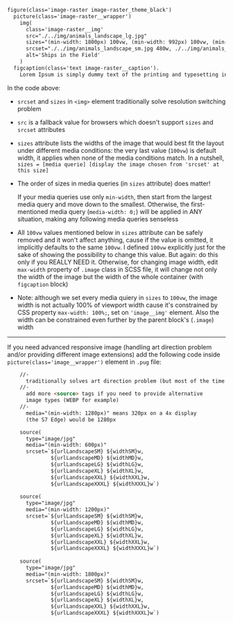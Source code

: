 ```html
figure(class='image-raster image-raster_theme_black')
  picture(class='image-raster__wrapper')   
    img(
      class='image-raster__img'
      src="./../img/animals_landscape_lg.jpg"
      sizes="(min-width: 1800px) 100vw, (min-width: 992px) 100vw, (min-width: 480px) 100vw, (min-width: 0) 100vw, 100vw"
      srcset="./../img/animals_landscape_sm.jpg 480w, ./../img/animals_landscape_lg.jpg 992w, ./../img/animals_landscape_xxl.jpg 1800w, ./../img/animals_landscape_xxxl.jpg 2000w"
      alt='Ships in the Field' 
    )
  figcaption(class='text image-raster__caption').
    Lorem Ipsum is simply dummy text of the printing and typesetting industry. Lorem Ipsum has been the industry's standard dummy text ever since the 1500s, when an unknown printer took a galley of type and scrambled it to make a type specimen book.
```

In the code above:

- `srcset` and `sizes` in `<img>` element traditionally solve resolution switching problem

- `src` is a fallback value for browsers which doesn't support `sizes` and `srcset` attributes

- `sizes` attribute lists the widths of the image that would best fit the layout under different media conditions: the very last value (`100vw`) is default width, it applies when none of the media conditions match. In a nutshell, `sizes = [media querie] [display the image chosen from 'srcset' at this size]`

- The order of sizes in media queries (in `sizes` attribute) does matter!  
 
  If your media queries use only `min-width`, then start from the largest media query and move down to the smallest. Otherwise, the first-mentioned media query (`media-width: 0;`) will be applied in ANY situation, making any following media queries senseless

- All `100vw` values mentioned below in `sizes` attribute can be safely removed and it won't affect anything, cause if the value is omitted, it implicitly defaults to the same `100vw`. I defined `100vw` explicitly just for the sake of showing the possibility to change this value. But again: do this only if you REALLY NEED it. Otherwise, for changing image width, edit `max-width` property of `.image` class in SCSS file, it will change not only the width of the image but the width of the whole container (with `figcaption` block)

- Note: although we set every media quiery in `sizes` to `100vw`, the image width is not actually 100% of viewport width cause it's constrained by CSS property `max-width: 100%;`, set on `'image__img'` element. Also the width can be constrained even further by the parent block's (`.image`) width 

---

If you need advanced responsive image (handling art direction problem and/or providing different image extensions) add the following code inside `picture(class='image__wrapper')` element in `.pug` file:

```html
    //- 
      traditionally solves art direction problem (but most of the time the including of <img> tag with 'srcset' attribute is sufficient, that's why I hide this block; uncomment and use it if you need; also check out https://stackoverflow.com/questions/31848576/html-picture-or-srcset-for-responsive-images):
    //- 
      add more <source> tags if you need to provide alternative 
      image types (WEBP for example)  
    //-
      media="(min-width: 1280px)" means 320px on a 4x display 
      (the S7 Edge) would be 1280px

    source(
      type="image/jpg" 
      media="(min-width: 600px)" 
      srcset=`${urlLandscapeSM} ${widthSM}w, 
              ${urlLandscapeMD} ${widthMD}w, 
              ${urlLandscapeLG} ${widthLG}w, 
              ${urlLandscapeXL} ${widthXL}w, 
              ${urlLandscapeXXL} ${widthXXL}w, 
              ${urlLandscapeXXXL} ${widthXXXL}w`)
              
    source(
      type="image/jpg" 
      media="(min-width: 1200px)" 
      srcset=`${urlLandscapeSM} ${widthSM}w, 
              ${urlLandscapeMD} ${widthMD}w, 
              ${urlLandscapeLG} ${widthLG}w, 
              ${urlLandscapeXL} ${widthXL}w, 
              ${urlLandscapeXXL} ${widthXXL}w, 
              ${urlLandscapeXXXL} ${widthXXXL}w`)
              
    source(
      type="image/jpg" 
      media="(min-width: 1800px)" 
      srcset=`${urlLandscapeSM} ${widthSM}w, 
              ${urlLandscapeMD} ${widthMD}w, 
              ${urlLandscapeLG} ${widthLG}w, 
              ${urlLandscapeXL} ${widthXL}w, 
              ${urlLandscapeXXL} ${widthXXL}w, 
              ${urlLandscapeXXXL} ${widthXXXL}w`)
```
